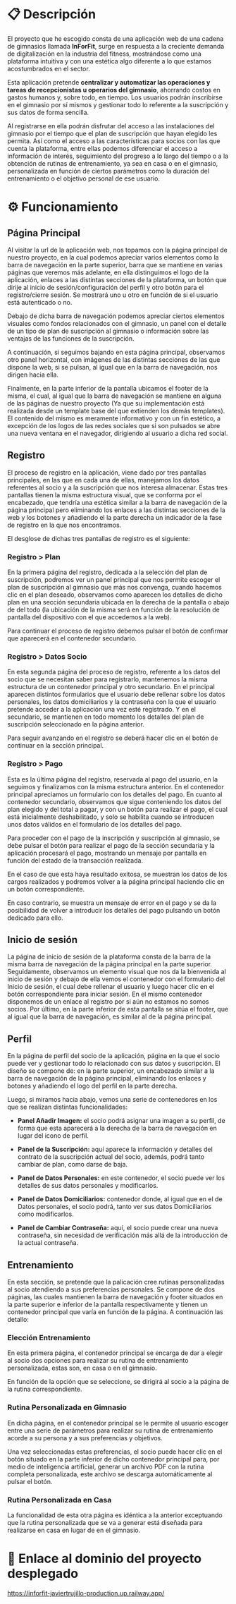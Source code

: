 # 📋 Descripción

El proyecto que he escogido consta de una aplicación web de una cadena de gimnasios llamada **InForFit**, surge en respuesta a la creciente demanda de digitalización en la industria del fitness, mostrándose como una plataforma intuitiva y con una estética algo diferente a lo que estamos acostumbrados en el sector.

Esta aplicación pretende **centralizar y automatizar las operaciones y tareas de recepcionistas u operarios del gimnasio**, ahorrando costos en gastos humanos y, sobre todo, en tiempo. Los usuarios podrán inscribirse en el gimnasio por sí mismos y gestionar todo lo referente a la suscripción y sus datos de forma sencilla.

Al registrarse en ella podrán disfrutar del acceso a las instalaciones del gimnasio por el tiempo que el plan de suscripción que hayan elegido les permita. Así como el acceso a las características para socios con las que cuenta la plataforma, entre ellas podemos diferenciar el acceso a información de interés, seguimiento del progreso a lo largo del tiempo o a la obtención de rutinas de entrenamiento, ya sea en casa o en el gimnasio, personalizada en función de ciertos parámetros como la duración del entrenamiento o el objetivo personal de ese usuario.

# ⚙️ Funcionamiento

## Página Principal

Al visitar la url de la aplicación web, nos topamos con la página principal de nuestro proyecto, en la cual podemos apreciar varios elementos como la barra de navegación en la parte superior, barra que se mantiene en varias páginas que veremos más adelante, en ella distinguimos el logo de la aplicación, enlaces a las distintas secciones de la plataforma, un botón que dirije al inicio de sesión/configuración del perfil y otro botón para el registro/cierre sesión. Se mostrará uno u otro en función de si el usuario está autenticado o no. 

Debajo de dicha barra de navegación podemos apreciar ciertos elementos visuales como fondos relacionados con el gimnasio, un panel con el detalle de un tipo de plan de suscripción al gimnasio o información sobre las ventajas de las funciones de la suscripción.

A continuación, si seguimos bajando en esta página principal, observamos otro panel horizontal, con imágenes de las distintas secciones de las que dispone la web, si se pulsan, al igual que en la barra de navegación, nos dirigen hacia ella.

Finalmente, en la parte inferior de la pantalla ubicamos el footer de la misma, el cual, al igual que la barra de navegación se mantiene en alguna de las páginas de nuestro proyecto (Ya que su implementación está realizada desde un template base del que extienden los demás templates). El contenido del mismo es meramente informativo y con un fin estético, a excepción de los logos de las redes sociales que si son pulsados se abre una nueva ventana en el navegador, dirigiendo al usuario a dicha red social.

## Registro

El proceso de registro en la aplicación, viene dado por tres pantallas principales, en las que en cada una de ellas, manejamos los datos referentes al socio y a la suscripción que nos interesa almacenar. Estas tres pantallas tienen la misma estructura visual, que se conforma por el encabezado, que tendría una estética similar a la barra de navegación de la página principal pero eliminando los enlaces a las distintas secciones de la web y los botones y añadiendo el la parte derecha un indicador de la fase de registro en la que nos encontramos.

El desglose de dichas tres pantallas de registro es el siguiente:

### Registro > Plan

En la primera página del registro, dedicada a la selección del plan de suscripción, podremos ver un panel principal que nos permite escoger el plan de suscripción al gimnasio que más nos convenga, cuando hacemos clic en el plan deseado, observamos como aparecen los detalles de dicho plan en una sección secundaria ubicada en la derecha de la pantalla o abajo de del todo (la ubicación de la misma será en función de la resolución de pantalla del dispositivo con el que accedemos a la web).

Para continuar el proceso de registro debemos pulsar el botón de confirmar que aparecerá en el contenedor secundario.

### Registro > Datos Socio

En esta segunda página del proceso de registro, referente a los datos del socio que se necesitan saber para registrarlo, mantenemos la misma estructura de un contenedor principal y otro secundario. En el principal aparecen distintos formularios que el usuario debe rellenar sobre los datos personales, los datos domiciliarios y la contraseña con la que el usuario pretende acceder a la aplicación una vez esté registrado. Y en el secundario, se mantienen en todo momento los detalles del plan de suscripción seleccionado en la página anterior.

Para seguir avanzando en el registro se deberá hacer clic en el botón de continuar en la sección principal.

### Registro > Pago

Esta es la última página del registro, reservada al pago del usuario, en la seguimos y finalizamos con la misma estructura anterior. En el contenedor principal apreciamos un formulario con los detalles del pago. En cuanto al contenedor secundario, observamos que sigue conteniendo los datos del plan elegido y del total a pagar, y con un botón para realizar el pago, el cual está inicialmente deshabilitado, y solo se habilita cuando se introducen unos datos válidos en el formulario de los detalles del pago.

Para proceder con el pago de la inscripción y suscripción al gimnasio, se debe pulsar el botón para realizar el pago de la sección secundaria y la aplicación procesará el pago, mostrando un mensaje por pantalla en función del estado de la transacción realizada.

En el caso de que esta haya resultado exitosa, se muestran los datos de los cargos realizados y podremos volver a la página principal haciendo clic en un botón correspondiente.

En caso contrario, se muestra un mensaje de error en el pago y se da la posibilidad de volver a introducir los detalles del pago pulsando un botón dedicado para ello.

## Inicio de sesión

La página de inicio de sesión de la plataforma consta de la barra de la misma barra de navegación de la página principal en la parte superior. Seguidamente, observamos un elemento visual que nos da la bienvenida al inicio de sesión y debajo de ella vemos el contenedor con el formulario del Inicio de sesión, el cual debe rellenar el usuario y luego hacer clic en el botón correspondiente para iniciar sesión. En el mismo contenedor disponemos de un enlace al registro por si aún no estamos no somos socios. Por último, en la parte inferior de esta pantalla se sitúa el footer, que al igual que la barra de navegación, es similar al de la página principal.

## Perfil

En la página de perfil del socio de la aplicación, página en la que el socio puede ver y gestionar todo lo relacionado con sus datos y suscripción. El diseño se compone de: en la parte superior, un encabezado similar a la barra de navegación de la página principal, eliminando los enlaces y botones y añadiendo el logo del perfil en la parte derecha.

Luego, si miramos hacia abajo, vemos una serie de contenedores en los que se realizan distintas funcionalidades: 

- **Panel Añadir Imagen:** el socio podrá asignar una imagen a su perfil, de forma que esta aparecerá a la derecha de la barra de navegación en lugar del icono de perfil.

- **Panel de la Suscripción:** aquí aparece la información y detalles del contrato de la suscripción actual del socio, además, podrá tanto cambiar de plan, como darse de baja.

- **Panel de Datos Personales:** en este contenedor, el socio puede ver los detalles de sus datos personales y modificarlos.

- **Panel de Datos Domiciliarios:** contenedor donde, al igual que en el de Datos personales, el socio podrá, tanto ver sus datos Domiciliarios como modificarlos.

- **Panel de Cambiar Contraseña:** aquí, el socio puede crear una nueva contraseña, sin necesidad de verificación más allá de la introducción de la actual contraseña.

## Entrenamiento

En esta sección, se pretende que la palicación cree rutinas personalizadas al socio atendiendo a sus preferencias personales. Se compone de dos páginas, las cuales mantienen la barra de navegación y footer situados en la parte superior e inferior de la pantalla respectivamente y tienen un contenedor principal que varía en función de la página. A continuación las detallo:

### Elección Entrenamiento

En esta primera página, el contenedor principal se encarga de dar a elegir al socio dos opciones para realizar su rutina de entrenamiento personalizada, estas son, en casa o en el gimnasio.

En función de la opción que se seleccione, se dirigirá al socio a la página de la rutina correspondiente.

### Rutina Personalizada en Gimnasio

En dicha página, en el contenedor principal se le permite al usuario escoger entre una serie de parámetros para realizar su rutina de entrenamiento acorde a su persona y a sus preferencias y objetivos.

Una vez seleccionadas estas preferencias, el socio puede hacer clic en el botón situado en la parte inferior de dicho contenedor principal para, por medio de inteligencia artificial, generar un archivo PDF con la rutina completa personalizada, este archivo se descarga automáticamente al pulsar el botón.

### Rutina Personalizada en Casa

La funcionalidad de esta otra página es idéntica a la anterior exceptuando que la rutina personalizada que se va a generar está diseñada para realizarse en casa en lugar de en el gimnasio.

# 🚀 Enlace al dominio del proyecto desplegado

https://inforfit-javiertrujillo-production.up.railway.app/